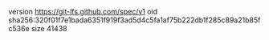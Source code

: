 version https://git-lfs.github.com/spec/v1
oid sha256:320f01f7e1bada6351f919f3ad5d4c5fa1af75b222db1f285c89a21b85fc536e
size 41438

